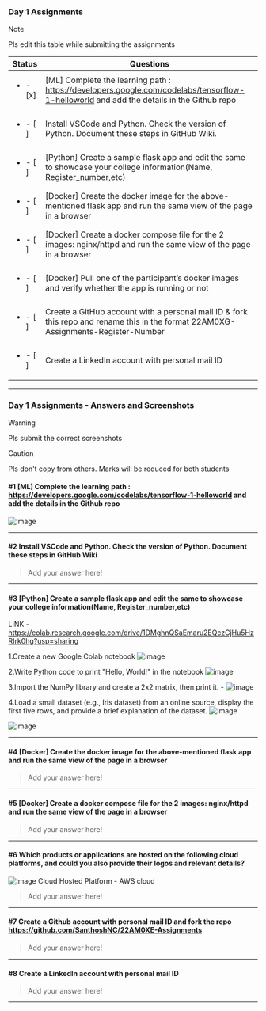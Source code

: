 ### Day 1 Assignments

> [!NOTE]
> Pls edit this table while submitting the assignments

| Status         | Questions     | 
|----------------|---------------|
| <ul><li>- [x] </li></ul> | [ML] Complete the learning path : https://developers.google.com/codelabs/tensorflow-1-helloworld and add the details in the Github repo |
| <ul><li>- [ ] </li></ul> | Install VSCode and Python. Check the version of Python. Document these steps in GitHub Wiki. |
| <ul><li>- [ ] </li></ul> | [Python] Create a sample flask app and edit the same to showcase your college information(Name, Register_number,etc) |
| <ul><li>- [ ] </li></ul> | [Docker] Create the docker image for the above-mentioned flask app and run the same view of the page in a browser |
| <ul><li>- [ ] </li></ul> | [Docker] Create a docker compose file for the 2 images: nginx/httpd and run the same view of the page in a browser |
| <ul><li>- [ ] </li></ul> | [Docker] Pull one of the participant’s docker images and verify whether the app is running or not  |
| <ul><li>- [ ] </li></ul> | Create a GitHub account with a personal mail ID & fork this repo and rename this in the format 22AM0XG-Assignments-Register-Number  |
| <ul><li>- [ ] </li></ul> | Create a LinkedIn account with personal mail ID  |

***

### Day 1 Assignments - Answers and Screenshots

> [!WARNING]
> Pls submit the correct screenshots

> [!CAUTION]
> Pls don't copy from others. Marks will be reduced for both students

#### #1 [ML] Complete the learning path : https://developers.google.com/codelabs/tensorflow-1-helloworld and add the details in the Github repo
![image](https://github.com/user-attachments/assets/299f1560-5629-48c8-a2d8-e646ba0dc3a1)


***

#### #2 Install VSCode and Python. Check the version of Python. Document these steps in GitHub Wiki
> Add your answer here!

***

#### #3 [Python] Create a sample flask app and edit the same to showcase your college information(Name, Register_number,etc)

LINK - https://colab.research.google.com/drive/1DMghnQSaEmaru2EQczCjHu5HzRIrk0hg?usp=sharing

1.Create a new Google Colab notebook 
![image](https://github.com/user-attachments/assets/feb53f61-c31f-4d9d-9806-8d87df0c7229)

2.Write Python code to print "Hello, World!" in the notebook
![image](https://github.com/user-attachments/assets/328073ba-b4ec-4fbf-b153-a204110b58b3)

3.Import the NumPy library and create a 2x2 matrix, then print it. -
![image](https://github.com/user-attachments/assets/b7ff23b0-2946-4ba1-aac7-750da36901a0)

4.Load a small dataset (e.g., Iris dataset) from an online source, display the first five rows, and provide a brief explanation of the dataset.
![image](https://github.com/user-attachments/assets/86ef0fb4-03fe-4139-ae25-df1b8d783d7c)

![image](https://github.com/user-attachments/assets/ec6db4a6-bbed-4e14-8310-93a5599389c0)





***

#### #4 [Docker] Create the docker image for the above-mentioned flask app and run the same view of the page in a browser
> Add your answer here!

***

#### #5 [Docker] Create a docker compose file for the 2 images: nginx/httpd and run the same view of the page in a browser
> Add your answer here!

***

#### #6 Which products or applications are hosted on the following cloud platforms, and could you also provide their logos and relevant details? 
![image](https://github.com/user-attachments/assets/badc489b-3487-40c8-9871-2889a580354c)
Cloud Hosted Platform - AWS cloud

> Add your answer here!

***

#### #7 Create a Github account with personal mail ID and fork the repo https://github.com/SanthoshNC/22AM0XE-Assignments
> Add your answer here!

***

#### #8 Create a LinkedIn account with personal mail ID
> Add your answer here!

***
